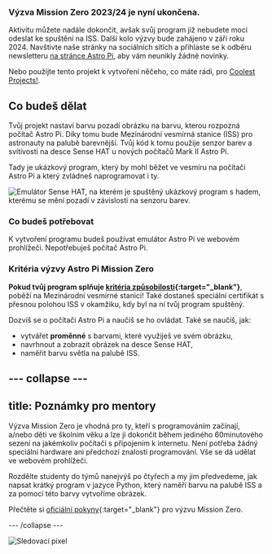 ### Výzva Mission Zero 2023/24 je nyní ukončena.

Aktivitu můžete nadále dokončit, avšak svůj program již nebudete moci odeslat ke spuštění na ISS. Další kolo výzvy bude zahájeno v září roku 2024. Navštivte naše stránky na sociálních sítích a přihlaste se k odběru newsletteru [na stránce Astro Pi](https://astro-pi.org/mission-zero/), aby vám neunikly žádné novinky.

Nebo použijte tento projekt k vytvoření něčeho, co máte rádi, pro [Coolest Projects!](https://online.coolestprojects.org/take-part).



## Co budeš dělat

Tvůj projekt nastaví barvu pozadí obrázku na barvu, kterou rozpozná počítač Astro Pi. Díky tomu bude Mezinárodní vesmírná stanice (ISS) pro astronauty na palubě barevnější. Tvůj kód k tomu použije senzor barev a svítivosti na desce Sense HAT u nových počítačů Mark II Astro Pi.

Tady je ukázkový program, který by mohl běžet ve vesmíru na počítači Astro Pi a který zvládneš naprogramovat i ty.

![Emulátor Sense HAT, na kterém je spuštěný ukázkový program s hadem, kterému se mění pozadí v závislosti na senzoru barev.](images/finished.gif)

### Co budeš potřebovat

K vytvoření programu budeš používat emulátor Astro Pi ve webovém prohlížeči. Nepotřebuješ počítač Astro Pi.

### Kritéria výzvy Astro Pi Mission Zero

**Pokud tvůj program splňuje [kritéria způsobilosti](https://astro-pi.org/mission-zero/eligibility){:target="_blank"}**, poběží na Mezinárodní vesmírné stanici! Také dostaneš speciální certifikát s přesnou polohou ISS v okamžiku, kdy byl na ní tvůj program spuštěný.

Dozvíš se o počítači Astro Pi a naučíš se ho ovládat. Také se naučíš, jak:
+ vytvářet **proměnné** s barvami, které využiješ ve svém obrázku,
+ navrhnout a zobrazit obrázek na desce Sense HAT,
+ naměřit barvu světla na palubě ISS.

--- collapse ---
---
title: Poznámky pro mentory
---

Výzva Mission Zero je vhodná pro ty, kteří s programováním začínají, a/nebo děti ve školním věku a lze ji dokončit během jediného 60minutového sezení na jakémkoliv počítači s připojením k internetu. Není potřeba žádný speciální hardware ani předchozí znalosti programování. Vše se dá udělat ve webovém prohlížeči.

Rozdělte studenty do týmů nanejvýš po čtyřech a my jim předvedeme, jak napsat krátký program v jazyce Python, který naměří barvu na palubě ISS a za pomocí této barvy vytvoříme obrázek.

Přečtěte si [oficiální pokyny](https://astro-pi.org/mission-zero/guidelines){:target="_blank"} pro výzvu Mission Zero.

--- /collapse ---

![Sledovací pixel](https://code.org/api/hour/begin_raspberrypi_astropi.png)
